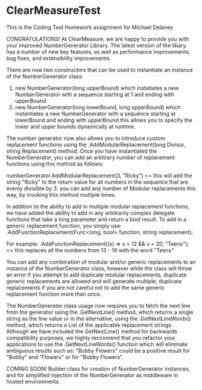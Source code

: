 # ClearMeasureTest
This is the Coding Test Homework assignment for Michael Delaney

 CONGRATULATIONS!  At ClearMeasure, we are happy to provide you with your improved NumberGenerator Library.
 The latest version of the libary has a number of new key features, as well as performance improvements, bug fixes,
 and extensibility improvements.
 
 There are now two constructors that can be used to instantiate an instance of the NumberGenerator class:
 1.  new NumberGenerator(long upperBound) which instatiates a new NumberGenerator with a sequence starting at 1 and ending with upperBound
 2.  new NumberGenerator(long lowerBound, long upperBound) which instantiates a new NumberGenerator with a sequence starting at lowerBound and ending with upperBound
 this allows you to specify the lower and upper bounds dynamically at runtime.
 
 The number generator now also allows you to introduce custom replacement functions using the .AddModularReplacement(long Divisor, string Replacement) method.
 Once you have instantiated the NumberGenerator, you can add an arbitrary number of replacement functions using this method as follows:
 
 numberGenerator.AddModularReplacement(3, "Ricky") <= this will add the string "Ricky" to the return value for all numbers in the sequence that are evenly divisible by 3.
 you can add any number of Modular replacements this way, by invoking this method multiple times.
 
 In addition to the ability to add in multiple modular replacement functions, we have added the ability to add in any arbitrarily complex delegate functions that take a
 long parameter and return a bool result.  To add in a generic replacement function, you simply use: .AddFunctionReplacement(Func<long, bool> function, string replacement);
 
 For example:
 .AddFunctionReplacement((x) => x > 12 && x < 20, "Teens"); <= this replaces all the numbers from 13 - 19 with the word "Teens"
 
 You can add any combination of modular and/or generic replacements to an instance of the NumberGenerator class, however while the class will throw an error if you attempt
 to add duplicate modular replacements, duplicate generic replacements are allowed and will generate multiple, duplicate replacements if you are not careful not to add
 the same generic replacement function more than once.
 
 The NumberGenerator class usage now requires you to fetch the next line from the generator using the .GetNextLine() method, which returns a single string as the line value
 or in the alternative, using the .GetNextLineWords() method, which returns a List of the applicable replacement strings.  Although we have included the GetNextLine() method
 for backwards compatibility purposes, we highly reccomend that you refactor your applications to use the .GetNextLineWords() function which will eliminate ambiguous
 results such as:
 "Bobby Flowers" could be a positive result for "Bobby" and "Flowers" or for "Bobby Flowers".
 
 COMING SOON!  Builder class for creation of NumberGenerator instances, and for simplified injection of the NumberGenerator as middleware in hosted environments.
